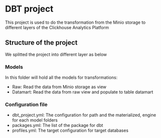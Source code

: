 # DBT project

This project is used to do the transformation from the Minio storage to different layers of the Clickhouse Analytics Platform

## Structure of the project

We splitted the project into different layer as below

### Models

In this folder will hold all the models for transformations:

- Raw: Read the data from Minio storage as view
- Datamart: Read the data from raw view and populate to table datamart

### Configuration file

- dbt_project.yml: The configuration for path and the materialized, engine for each model folders
- packages.yml: The list of the package for dbt
- profiles.yml: The target configuration for target databases




